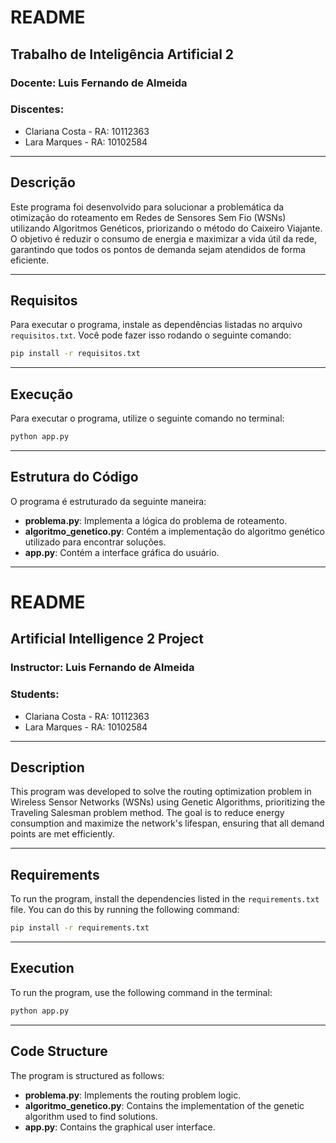 # README

## Trabalho de Inteligência Artificial 2

### Docente: Luis Fernando de Almeida
### Discentes: 
- Clariana Costa - RA: 10112363
- Lara Marques - RA: 10102584

---

## Descrição

Este programa foi desenvolvido para solucionar a problemática da otimização do roteamento em Redes de Sensores Sem Fio (WSNs) utilizando Algoritmos Genéticos, priorizando o método do Caixeiro Viajante. O objetivo é reduzir o consumo de energia e maximizar a vida útil da rede, garantindo que todos os pontos de demanda sejam atendidos de forma eficiente.

---

## Requisitos

Para executar o programa, instale as dependências listadas no arquivo `requisitos.txt`. Você pode fazer isso rodando o seguinte comando:

```bash
pip install -r requisitos.txt
```

---

## Execução

Para executar o programa, utilize o seguinte comando no terminal:

```bash
python app.py
```

---

## Estrutura do Código

O programa é estruturado da seguinte maneira:

- **problema.py**: Implementa a lógica do problema de roteamento.
- **algoritmo_genetico.py**: Contém a implementação do algoritmo genético utilizado para encontrar soluções.
- **app.py**: Contém a interface gráfica do usuário.

---

# README

## Artificial Intelligence 2 Project

### Instructor: Luis Fernando de Almeida
### Students: 
- Clariana Costa - RA: 10112363
- Lara Marques - RA: 10102584

---

## Description

This program was developed to solve the routing optimization problem in Wireless Sensor Networks (WSNs) using Genetic Algorithms, prioritizing the Traveling Salesman problem method. The goal is to reduce energy consumption and maximize the network's lifespan, ensuring that all demand points are met efficiently.

---

## Requirements

To run the program, install the dependencies listed in the `requirements.txt` file. You can do this by running the following command:

```bash
pip install -r requirements.txt
```

---

## Execution

To run the program, use the following command in the terminal:

```bash
python app.py
```

---

## Code Structure

The program is structured as follows:

- **problema.py**: Implements the routing problem logic.
- **algoritmo_genetico.py**: Contains the implementation of the genetic algorithm used to find solutions.
- **app.py**: Contains the graphical user interface.